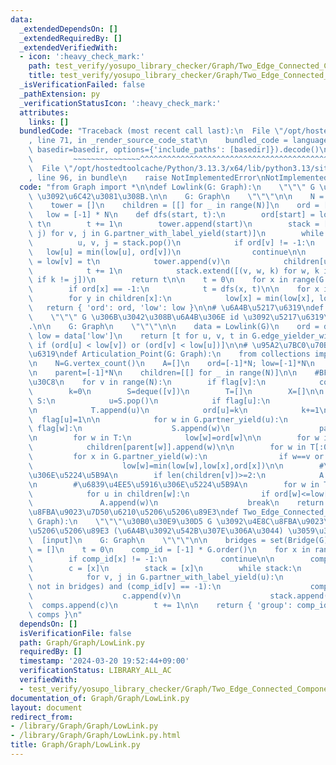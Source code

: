 ```yaml
---
data:
  _extendedDependsOn: []
  _extendedRequiredBy: []
  _extendedVerifiedWith:
  - icon: ':heavy_check_mark:'
    path: test_verify/yosupo_library_checker/Graph/Two_Edge_Connected_Components.test.py
    title: test_verify/yosupo_library_checker/Graph/Two_Edge_Connected_Components.test.py
  _isVerificationFailed: false
  _pathExtension: py
  _verificationStatusIcon: ':heavy_check_mark:'
  attributes:
    links: []
  bundledCode: "Traceback (most recent call last):\n  File \"/opt/hostedtoolcache/Python/3.13.3/x64/lib/python3.13/site-packages/onlinejudge_verify/documentation/build.py\"\
    , line 71, in _render_source_code_stat\n    bundled_code = language.bundle(stat.path,\
    \ basedir=basedir, options={'include_paths': [basedir]}).decode()\n          \
    \         ~~~~~~~~~~~~~~~^^^^^^^^^^^^^^^^^^^^^^^^^^^^^^^^^^^^^^^^^^^^^^^^^^^^^^^^^^^^^^^^^^\n\
    \  File \"/opt/hostedtoolcache/Python/3.13.3/x64/lib/python3.13/site-packages/onlinejudge_verify/languages/python.py\"\
    , line 96, in bundle\n    raise NotImplementedError\nNotImplementedError\n"
  code: "from Graph import *\n\ndef Lowlink(G: Graph):\n    \"\"\" G \u306E ord, lowlink\
    \ \u3092\u6C42\u3081\u308B.\n\n    G: Graph\n    \"\"\"\n\n    N = G.order()\n\
    \    tower = []\n    children = [[] for _ in range(N)]\n    ord = [-1] * N\n \
    \   low = [-1] * N\n    def dfs(start, t):\n        ord[start] = low[start] =\
    \ t\n        t += 1\n        tower.append(start)\n        stack = [(start, v,\
    \ j) for v, j in G.partner_with_label_yield(start)]\n        while stack:\n  \
    \          u, v, j = stack.pop()\n            if ord[v] != -1:\n             \
    \   low[u] = min(low[u], ord[v])\n                continue\n\n            ord[v]\
    \ = low[v] = t\n            tower.append(v)\n            children[u].append(v)\n\
    \            t += 1\n            stack.extend([(v, w, k) for w, k in G.partner_with_label_yield(v)\
    \ if k != j])\n        return t\n\n    t = 0\n    for x in range(G.order()):\n\
    \        if ord[x] == -1:\n            t = dfs(x, t)\n\n    for x in reversed(tower):\n\
    \        for y in children[x]:\n            low[x] = min(low[x], low[y])\n\n \
    \   return { 'ord': ord, 'low': low }\n\n# \u6A4B\u5217\u6319\ndef Bridge(G: Graph):\n\
    \    \"\"\" G \u306B\u3042\u308B\u6A4B\u306E id \u3092\u5217\u6319\u3059\u308B\
    .\n\n    G: Graph\n    \"\"\"\n\n    data = Lowlink(G)\n    ord = data['ord'];\
    \ low = data['low']\n    return [t for u, v, t in G.edge_yielder_with_label()\
    \ if (ord[u] < low[v]) or (ord[v] < low[u])]\n\n# \u95A2\u7BC0\u70B9\u306E\u5217\
    \u6319\ndef Articulation_Point(G: Graph):\n    from collections import deque\n\
    \n    N=G.vertex_count()\n    A=[]\n    ord=[-1]*N; low=[-1]*N\n    flag=[0]*N\n\
    \n    parent=[-1]*N\n    children=[[] for _ in range(N)]\n\n    #BFS\u30D1\u30FC\
    \u30C8\n    for v in range(N):\n        if flag[v]:\n            continue\n\n\
    \        k=0\n        S=deque([v])\n        T=[]\n        X=[]\n\n        while\
    \ S:\n            u=S.pop()\n            if flag[u]:\n                continue\n\
    \n            T.append(u)\n            ord[u]=k\n            k+=1\n          \
    \  flag[u]=1\n\n            for w in G.partner_yield(u):\n                if not\
    \ flag[w]:\n                    S.append(w)\n                    parent[w]=u\n\
    \n        for w in T:\n            low[w]=ord[w]\n\n        for w in T[:0:-1]:\n\
    \            children[parent[w]].append(w)\n\n        for w in T[:0:-1]:\n   \
    \         for x in G.partner_yield(w):\n                if w==v or x!=parent[w]:\n\
    \                    low[w]=min(low[w],low[x],ord[x])\n\n        #\u6839\u3067\
    \u306E\u5224\u5B9A\n        if len(children[v])>=2:\n            A.append(v)\n\
    \n        #\u6839\u4EE5\u5916\u306E\u5224\u5B9A\n        for w in T[:0:-1]:\n\
    \            for u in children[w]:\n                if ord[w]<=low[u]:\n     \
    \               A.append(w)\n                    break\n    return A\n\n#\u4E8C\
    \u8FBA\u9023\u7D50\u6210\u5206\u5206\u89E3\ndef Two_Edge_Connected_Components(G:\
    \ Graph):\n    \"\"\"\u30B0\u30E9\u30D5 G \u3092\u4E8C\u8FBA\u9023\u7D50\u6210\
    \u5206\u5206\u89E3 (\u6A4B\u3092\u542B\u307E\u306A\u3044) \u3059\u308B.\n\n  \
    \  [input]\n    G: Graph\n    \"\"\"\n\n    bridges = set(Bridge(G))\n\n    comps\
    \ = []\n    t = 0\n    comp_id = [-1] * G.order()\n    for x in range(G.order()):\n\
    \        if comp_id[x] != -1:\n            continue\n\n        comp_id[x] = t\n\
    \        c = [x]\n        stack = [x]\n        while stack:\n            u = stack.pop()\n\
    \            for v, j in G.partner_with_label_yield(u):\n                if (j\
    \ not in bridges) and (comp_id[v] == -1):\n                    comp_id[v] = t\n\
    \                    c.append(v)\n                    stack.append(v)\n      \
    \  comps.append(c)\n        t += 1\n\n    return { 'group': comp_id, 'comps':\
    \ comps }\n"
  dependsOn: []
  isVerificationFile: false
  path: Graph/Graph/LowLink.py
  requiredBy: []
  timestamp: '2024-03-20 19:52:44+09:00'
  verificationStatus: LIBRARY_ALL_AC
  verifiedWith:
  - test_verify/yosupo_library_checker/Graph/Two_Edge_Connected_Components.test.py
documentation_of: Graph/Graph/LowLink.py
layout: document
redirect_from:
- /library/Graph/Graph/LowLink.py
- /library/Graph/Graph/LowLink.py.html
title: Graph/Graph/LowLink.py
---
```

